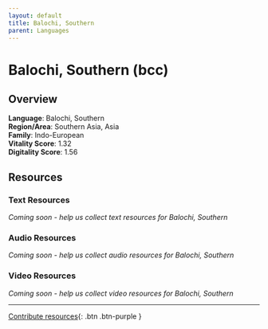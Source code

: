 ```yaml
---
layout: default
title: Balochi, Southern
parent: Languages
---
```


# Balochi, Southern (bcc)

## Overview

**Language**: Balochi, Southern  
**Region/Area**: Southern Asia, Asia  
**Family**: Indo-European  
**Vitality Score**: 1.32  
**Digitality Score**: 1.56  

## Resources

### Text Resources
*Coming soon - help us collect text resources for Balochi, Southern*

### Audio Resources
*Coming soon - help us collect audio resources for Balochi, Southern*

### Video Resources
*Coming soon - help us collect video resources for Balochi, Southern*

---

[Contribute resources](https://fairtrain.github.io/){: .btn .btn-purple }
